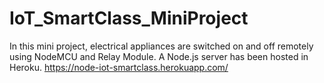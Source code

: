# IoT_SmartClass_MiniProject
In this mini project, electrical appliances are switched on and off remotely using NodeMCU and Relay Module. A Node.js server has been hosted in Heroku. https://node-iot-smartclass.herokuapp.com/
